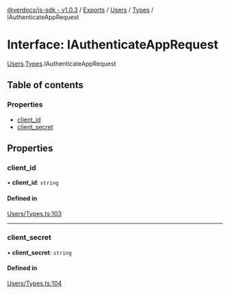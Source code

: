 [@verdocs/js-sdk - v1.0.3](../README.md) / [Exports](../modules.md) / [Users](../modules/Users.md) / [Types](../modules/Users.Types.md) / IAuthenticateAppRequest

# Interface: IAuthenticateAppRequest

[Users](../modules/Users.md).[Types](../modules/Users.Types.md).IAuthenticateAppRequest

## Table of contents

### Properties

- [client_id](Users.Types.IAuthenticateAppRequest.md#client_id)
- [client_secret](Users.Types.IAuthenticateAppRequest.md#client_secret)

## Properties

### client\_id

• **client\_id**: `string`

#### Defined in

[Users/Types.ts:103](https://github.com/Verdocs/js-sdk/blob/main/src/Users/Types.ts#L103)

___

### client\_secret

• **client\_secret**: `string`

#### Defined in

[Users/Types.ts:104](https://github.com/Verdocs/js-sdk/blob/main/src/Users/Types.ts#L104)
